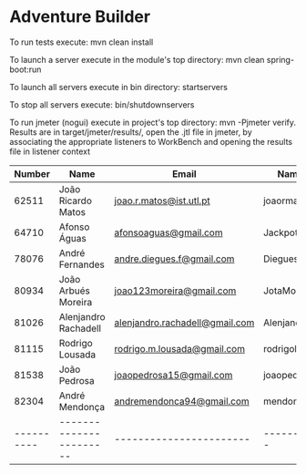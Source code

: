 # Adventure Builder

To run tests execute: mvn clean install

To launch a server execute in the module's top directory: mvn clean spring-boot:run

To launch all servers execute in bin directory: startservers

To stop all servers execute: bin/shutdownservers

To run jmeter (nogui) execute in project's top directory: mvn -Pjmeter verify. Results are in target/jmeter/results/, open the .jtl file in jmeter, by associating the appropriate listeners to WorkBench and opening the results file in listener context


|   Number   |          Name           |            Email        |   Name GitHUb  | Module(s) |
| ---------- | ----------------------- | ----------------------- | ---------------| --------- |
|  62511  | João Ricardo Matos   | joao.r.matos@ist.utl.pt        | joaormatos          |           |
|  64710  | Afonso Águas         | afonsoaguas@gmail.com          | Jackpothead         | 100Writes |        
|  78076  | André Fernandes      | andre.diegues.f@gmail.com      | Dieguesist          | 30Writes  |
|  80934  | João Arbués Moreira  | joao123moreira@gmail.com       | JotaMoreira         | 100Reads  |
|  81026  | Alenjandro Rachadell | alenjandro.rachadell@gmail.com | AlenjandroRachadell | --------  |
|  81115  | Rodrigo Lousada      | rodrigo.m.lousada@gmail.com    | rodrigolousada      | 30Writes  |
|  81538  | João Pedrosa         | joaopedrosa15@gmail.com        | joaopedrosa         | 100Reads  |
|  82304  | André Mendonça       | andremendonca94@gmail.com      | mendonca94          | 100Writes |
| ---------- | ----------------------- | ----------------------- | ---------------| --------- |
 
